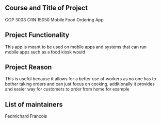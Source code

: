 ## Course and Title of Project
COP 3003 CRN 15050 Mobile Food Ordering App

## Project Functionality
This app is meant to be used on mobile apps and systems that can run mobile apps such as a food kiosk would

## Project Reason
This is useful because it allows for a better use of workers as no one has to bother taking orders and can just focus on cooking, additionally it provides and easier way for customers to order from home for example

## List of maintainers
Fedmichard Francois
